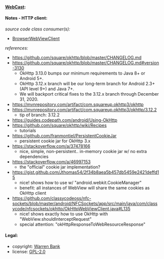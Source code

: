 #### [WebCast](https://github.com/warren-bank/Android-WebCast/tree/03-webcast-okhttp):

#### Notes - HTTP client:

_source code class consumer(s):_

* [BrowserWebViewClient](src/main/java/com/github/warren_bank/webcast/webview/BrowserWebViewClient.java)

_references:_

* https://github.com/square/okhttp/blob/master/CHANGELOG.md
* https://github.com/square/okhttp/blob/master/CHANGELOG.md#version-3130
  * OkHttp 3.13.0 bumps our minimum requirements to Java 8+ or Android 5+.
  * OkHttp 3.12.x branch will be our long-term branch for Android 2.3+ (API level 9+) and Java 7+.
  * We will backport critical fixes to the 3.12.x branch through December 31, 2020.
* https://mvnrepository.com/artifact/com.squareup.okhttp3/okhttp
* https://mvnrepository.com/artifact/com.squareup.okhttp3/okhttp/3.12.2
  * tip of branch: 3.12.2
* https://guides.codepath.com/android/Using-OkHttp
* https://github.com/square/okhttp/wiki/Recipes
  * tutorials
* https://github.com/franmontiel/PersistentCookieJar
  * persistent cookie jar for OkHttp 3.x
* https://stackoverflow.com/a/37478166
  * nice, simple, non-persistent.. in-memory cookie jar w/ no extra dependencies
* https://stackoverflow.com/a/46997153
  * the "official" cookie jar implementation?
* https://gist.github.com/Jthomas54/2f34b8aea5b457db5459e2421deffd15
  * nice! shows how to use w/ "android.webkit.CookieManager"
  * benefit: all instances of WebView will share the same cookies as OkHttp client
* https://github.com/classycodeoss/nfc-sockets/blob/master/android/NFCSockets/app/src/main/java/com/classycode/nfcsockets/okhttp/OkHttpWebViewClient.java#L135
  * nice! shows exactly how to use OkHttp with "WebView.shouldInterceptRequest"
  * special attention: "okHttpResponseToWebResourceResponse"

#### Legal:

* copyright: [Warren Bank](https://github.com/warren-bank)
* license: [GPL-2.0](https://www.gnu.org/licenses/old-licenses/gpl-2.0.txt)
